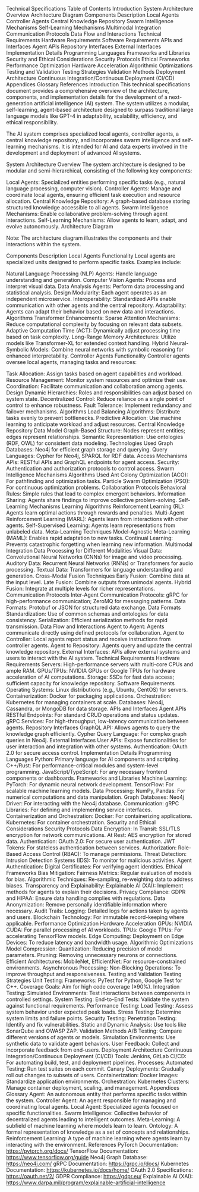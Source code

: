 Technical Specifications
Table of Contents
Introduction
System Architecture
Overview
Architecture Diagram
Components Description
Local Agents
Controller Agents
Central Knowledge Repository
Swarm Intelligence Mechanisms
Self-Learning Mechanisms
Multimodal Integration
Communication Protocols
Data Flow and Interactions
Technical Requirements
Hardware Requirements
Software Requirements
APIs and Interfaces
Agent APIs
Repository Interfaces
External Interfaces
Implementation Details
Programming Languages
Frameworks and Libraries
Security and Ethical Considerations
Security Protocols
Ethical Frameworks
Performance Optimization
Hardware Acceleration
Algorithmic Optimizations
Testing and Validation
Testing Strategies
Validation Methods
Deployment Architecture
Continuous Integration/Continuous Deployment (CI/CD)
Appendices
Glossary
References
Introduction
This technical specifications document provides a comprehensive overview of the architecture, components, and implementation details for the development of a next-generation artificial intelligence (AI) system. The system utilizes a modular, self-learning, agent-based architecture designed to surpass traditional large language models like GPT-4 in adaptability, scalability, efficiency, and ethical responsibility.

The AI system comprises specialized local agents, controller agents, a central knowledge repository, and incorporates swarm intelligence and self-learning mechanisms. It is intended for AI and data experts involved in the development and deployment of advanced AI systems.

System Architecture
Overview
The system architecture is designed to be modular and semi-hierarchical, consisting of the following key components:

Local Agents: Specialized entities performing specific tasks (e.g., natural language processing, computer vision).
Controller Agents: Manage and coordinate local agents, ensuring efficient task execution and resource allocation.
Central Knowledge Repository: A graph-based database storing structured knowledge accessible to all agents.
Swarm Intelligence Mechanisms: Enable collaborative problem-solving through agent interactions.
Self-Learning Mechanisms: Allow agents to learn, adapt, and evolve autonomously.
Architecture Diagram

Note: The architecture diagram illustrates the components and their interactions within the system.

Components Description
Local Agents
Functionality
Local agents are specialized units designed to perform specific tasks. Examples include:

Natural Language Processing (NLP) Agents: Handle language understanding and generation.
Computer Vision Agents: Process and interpret visual data.
Data Analysis Agents: Perform data processing and statistical analysis.
Design
Modularity: Each agent operates as an independent microservice.
Interoperability: Standardized APIs enable communication with other agents and the central repository.
Adaptability: Agents can adapt their behavior based on new data and interactions.
Algorithms
Transformer Enhancements:
Sparse Attention Mechanisms: Reduce computational complexity by focusing on relevant data subsets.
Adaptive Computation Time (ACT): Dynamically adjust processing time based on task complexity.
Long-Range Memory Architectures: Utilize models like Transformer-XL for extended context handling.
Hybrid Neural-Symbolic Models: Combine neural networks with symbolic reasoning for enhanced interpretability.
Controller Agents
Functionality
Controller agents oversee local agents, managing tasks and resources:

Task Allocation: Assign tasks based on agent capabilities and workload.
Resource Management: Monitor system resources and optimize their use.
Coordination: Facilitate communication and collaboration among agents.
Design
Dynamic Hierarchies: Roles and responsibilities can adjust based on system state.
Decentralized Control: Reduce reliance on a single point of control to enhance robustness.
Fault Tolerance: Implement redundancy and failover mechanisms.
Algorithms
Load Balancing Algorithms: Distribute tasks evenly to prevent bottlenecks.
Predictive Allocation: Use machine learning to anticipate workload and adjust resources.
Central Knowledge Repository
Data Model
Graph-Based Structure: Nodes represent entities; edges represent relationships.
Semantic Representation: Use ontologies (RDF, OWL) for consistent data modeling.
Technologies Used
Graph Databases: Neo4j for efficient graph storage and querying.
Query Languages: Cypher for Neo4j, SPARQL for RDF data.
Access Mechanisms
APIs: RESTful APIs and GraphQL endpoints for agent access.
Security: Authentication and authorization protocols to control access.
Swarm Intelligence Mechanisms
Algorithms Used
Ant Colony Optimization (ACO): For pathfinding and optimization tasks.
Particle Swarm Optimization (PSO): For continuous optimization problems.
Collaboration Protocols
Behavioral Rules: Simple rules that lead to complex emergent behaviors.
Information Sharing: Agents share findings to improve collective problem-solving.
Self-Learning Mechanisms
Learning Algorithms
Reinforcement Learning (RL): Agents learn optimal actions through rewards and penalties.
Multi-Agent Reinforcement Learning (MARL): Agents learn from interactions with other agents.
Self-Supervised Learning: Agents learn representations from unlabeled data.
Meta-Learning Techniques
Model-Agnostic Meta-Learning (MAML): Enables rapid adaptation to new tasks.
Continual Learning: Prevents catastrophic forgetting when learning new information.
Multimodal Integration
Data Processing for Different Modalities
Visual Data: Convolutional Neural Networks (CNNs) for image and video processing.
Auditory Data: Recurrent Neural Networks (RNNs) or Transformers for audio processing.
Textual Data: Transformers for language understanding and generation.
Cross-Modal Fusion Techniques
Early Fusion: Combine data at the input level.
Late Fusion: Combine outputs from unimodal agents.
Hybrid Fusion: Integrate at multiple levels for richer representations.
Communication Protocols
Inter-Agent Communication
Protocols: gRPC for high-performance communication; ZeroMQ for messaging patterns.
Data Formats: Protobuf or JSON for structured data exchange.
Data Formats
Standardization: Use of common schemas and ontologies for data consistency.
Serialization: Efficient serialization methods for rapid transmission.
Data Flow and Interactions
Agent to Agent: Agents communicate directly using defined protocols for collaboration.
Agent to Controller: Local agents report status and receive instructions from controller agents.
Agent to Repository: Agents query and update the central knowledge repository.
External Interfaces: APIs allow external systems and users to interact with the AI system.
Technical Requirements
Hardware Requirements
Servers: High-performance servers with multi-core CPUs and ample RAM.
GPUs/TPUs: NVIDIA GPUs or Google TPUs for hardware acceleration of AI computations.
Storage: SSDs for fast data access; sufficient capacity for knowledge repository.
Software Requirements
Operating Systems: Linux distributions (e.g., Ubuntu, CentOS) for servers.
Containerization: Docker for packaging applications.
Orchestration: Kubernetes for managing containers at scale.
Databases: Neo4j, Cassandra, or MongoDB for data storage.
APIs and Interfaces
Agent APIs
RESTful Endpoints: For standard CRUD operations and status updates.
gRPC Services: For high-throughput, low-latency communication between agents.
Repository Interfaces
GraphQL API: Allows agents to query the knowledge graph efficiently.
Cypher Query Language: For complex graph queries in Neo4j.
External Interfaces
User APIs: Expose functionalities for user interaction and integration with other systems.
Authentication: OAuth 2.0 for secure access control.
Implementation Details
Programming Languages
Python: Primary language for AI components and scripting.
C++/Rust: For performance-critical modules and system-level programming.
JavaScript/TypeScript: For any necessary frontend components or dashboards.
Frameworks and Libraries
Machine Learning:
PyTorch: For dynamic neural network development.
TensorFlow: For scalable machine learning models.
Data Processing:
NumPy, Pandas: For numerical computations and data manipulation.
Graph Databases:
Neo4j Driver: For interacting with the Neo4j database.
Communication:
gRPC Libraries: For defining and implementing service interfaces.
Containerization and Orchestration:
Docker: For containerizing applications.
Kubernetes: For container orchestration.
Security and Ethical Considerations
Security Protocols
Data Encryption:
In Transit: SSL/TLS encryption for network communications.
At Rest: AES encryption for stored data.
Authentication:
OAuth 2.0: For secure user authentication.
JWT Tokens: For stateless authentication between services.
Authorization:
Role-Based Access Control (RBAC): To manage permissions.
Threat Detection:
Intrusion Detection Systems (IDS): To monitor for malicious activities.
Agent Authentication:
Digital Certificates: For verifying agent identities.
Ethical Frameworks
Bias Mitigation:
Fairness Metrics: Regular evaluation of models for bias.
Algorithmic Techniques: Re-sampling, re-weighting data to address biases.
Transparency and Explainability:
Explainable AI (XAI): Implement methods for agents to explain their decisions.
Privacy Compliance:
GDPR and HIPAA: Ensure data handling complies with regulations.
Data Anonymization: Remove personally identifiable information where necessary.
Audit Trails:
Logging: Detailed logs for actions taken by agents and users.
Blockchain Technology: For immutable record-keeping where applicable.
Performance Optimization
Hardware Acceleration
GPUs:
NVIDIA CUDA: For parallel processing of AI workloads.
TPUs:
Google TPUs: For accelerating TensorFlow models.
Edge Computing:
Deployment on Edge Devices: To reduce latency and bandwidth usage.
Algorithmic Optimizations
Model Compression:
Quantization: Reducing precision of model parameters.
Pruning: Removing unnecessary neurons or connections.
Efficient Architectures:
MobileNet, EfficientNet: For resource-constrained environments.
Asynchronous Processing:
Non-Blocking Operations: To improve throughput and responsiveness.
Testing and Validation
Testing Strategies
Unit Testing:
Frameworks: PyTest for Python, Google Test for C++.
Coverage Goals: Aim for high code coverage (≥90%).
Integration Testing:
Simulated Environments: Test interactions between components in controlled settings.
System Testing:
End-to-End Tests: Validate the system against functional requirements.
Performance Testing:
Load Testing: Assess system behavior under expected peak loads.
Stress Testing: Determine system limits and failure points.
Security Testing:
Penetration Testing: Identify and fix vulnerabilities.
Static and Dynamic Analysis: Use tools like SonarQube and OWASP ZAP.
Validation Methods
A/B Testing: Compare different versions of agents or models.
Simulation Environments: Use synthetic data to validate agent behaviors.
User Feedback: Collect and incorporate feedback from end-users.
Deployment Architecture
Continuous Integration/Continuous Deployment (CI/CD)
Tools:
Jenkins, GitLab CI/CD: For automating build, test, and deployment pipelines.
Processes:
Automated Testing: Run test suites on each commit.
Canary Deployments: Gradually roll out changes to subsets of users.
Containerization:
Docker Images: Standardize application environments.
Orchestration:
Kubernetes Clusters: Manage container deployment, scaling, and management.
Appendices
Glossary
Agent: An autonomous entity that performs specific tasks within the system.
Controller Agent: An agent responsible for managing and coordinating local agents.
Local Agent: Specialized agents focused on specific functionalities.
Swarm Intelligence: Collective behavior of decentralized agents leading to intelligent outcomes.
Meta-Learning: A subfield of machine learning where models learn to learn.
Ontology: A formal representation of knowledge as a set of concepts and relationships.
Reinforcement Learning: A type of machine learning where agents learn by interacting with the environment.
References
PyTorch Documentation: https://pytorch.org/docs/
TensorFlow Documentation: https://www.tensorflow.org/guide
Neo4j Graph Database: https://neo4j.com/
gRPC Documentation: https://grpc.io/docs/
Kubernetes Documentation: https://kubernetes.io/docs/home/
OAuth 2.0 Specifications: https://oauth.net/2/
GDPR Compliance: https://gdpr.eu/
Explainable AI (XAI): https://www.darpa.mil/program/explainable-artificial-intelligence